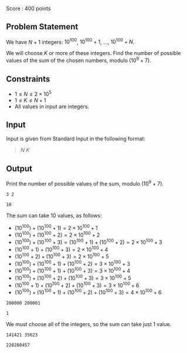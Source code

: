 Score : $400$ points

## Problem Statement

We have $N+1$ integers: $10^{100}$, $10^{100}+1$, ..., $10^{100}+N$.

We will choose $K$ or more of these integers. Find the number of possible values of the sum of the chosen numbers, modulo $(10^9+7)$.

## Constraints

- $1 \leq N \leq 2\times 10^5$
- $1 \leq K \leq N+1$
- All values in input are integers.

## Input

Input is given from Standard Input in the following format:

> $N$ $K$

## Output

Print the number of possible values of the sum, modulo $(10^9+7)$.

```input1
3 2
```

```output1
10
```

The sum can take $10$ values, as follows:

- $(10^{100})+(10^{100}+1)=2\times 10^{100}+1$
- $(10^{100})+(10^{100}+2)=2\times 10^{100}+2$
- $(10^{100})+(10^{100}+3)=(10^{100}+1)+(10^{100}+2)=2\times 10^{100}+3$
- $(10^{100}+1)+(10^{100}+3)=2\times 10^{100}+4$
- $(10^{100}+2)+(10^{100}+3)=2\times 10^{100}+5$
- $(10^{100})+(10^{100}+1)+(10^{100}+2)=3\times 10^{100}+3$
- $(10^{100})+(10^{100}+1)+(10^{100}+3)=3\times 10^{100}+4$
- $(10^{100})+(10^{100}+2)+(10^{100}+3)=3\times 10^{100}+5$
- $(10^{100}+1)+(10^{100}+2)+(10^{100}+3)=3\times 10^{100}+6$
- $(10^{100})+(10^{100}+1)+(10^{100}+2)+(10^{100}+3)=4\times 10^{100}+6$

```input2
200000 200001
```

```output2
1
```

We must choose all of the integers, so the sum can take just $1$ value.

```input3
141421 35623
```

```output3
220280457
```